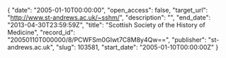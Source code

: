 {
  "date": "2005-01-10T00:00:00", 
  "open_access": false, 
  "target_url": "http://www.st-andrews.ac.uk/~sshm/", 
  "description": "", 
  "end_date": "2013-04-30T23:59:59Z", 
  "title": "Scottish Society of the History of Medicine", 
  "record_id": "20050110T000000/8/PCWFSm0GIwt7C8M8y4Qw==", 
  "publisher": "st-andrews.ac.uk", 
  "slug": 103581, 
  "start_date": "2005-01-10T00:00:00Z"
}

